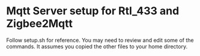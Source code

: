 # Mqtt Server setup for Rtl_433 and Zigbee2Mqtt

Follow setup.sh for reference. You may need to review and edit some of the commands. It assumes you copied the other files to your home directory.
